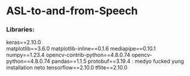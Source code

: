 # ASL-to-and-from-Speech

### Libraries:

keras==2.10.0 <br/>
matplotlib==3.6.0
matplotlib-inline==0.1.6
mediapipe==0.10.1
numpy==1.23.4
opencv-contrib-python==4.8.0.74
opencv-python==4.8.0.74
pandas==1.1.5
protobuf==3.19.4 : medyo fucked yung installation neto
tensorflow==2.10.0
tflite==2.10.0

